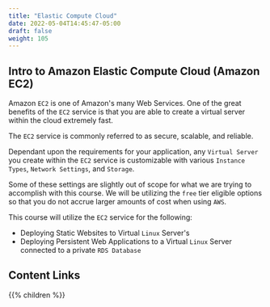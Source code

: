 ```yaml
---
title: "Elastic Compute Cloud"
date: 2022-05-04T14:45:47-05:00
draft: false
weight: 105
---
```


## Intro to Amazon Elastic Compute Cloud (Amazon EC2)

Amazon `EC2` is one of Amazon's many Web Services. One of the great benefits of the `EC2` service is that you are able to create a virtual server within the cloud extremely fast. 

The `EC2` service is commonly referred to as secure, scalable, and reliable.

Dependant upon the requirements for your application, any `Virtual Server` you create within the `EC2` service is customizable with various `Instance Types`, `Network Settings`, and `Storage`. 

Some of these settings are slightly out of scope for what we are trying to accomplish with this course. We will be utilizing the `free` tier eligible options so that you do not accrue larger amounts of cost when using `AWS`.

This course will utilize the `EC2` service for the following:
- Deploying Static Websites to Virtual `Linux` Server's
- Deploying Persistent Web Applications to a Virtual `Linux` Server connected to a private `RDS Database`





## Content Links

{{% children %}}
